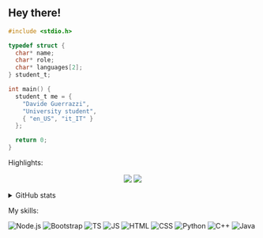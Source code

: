 ## Hey there!
```c
#include <stdio.h>

typedef struct {
  char* name;
  char* role;
  char* languages[2];
} student_t;

int main() {
  student_t me = {
    "Davide Guerrazzi",
    "University student",
    { "en_US", "it_IT" }
  };

  return 0;
}
```

Highlights:

<div align="center">
  <a align="center" href="https://github.com/crazy-catzzz/kebax" target="_blank"><img align="center" src="https://github-readme-stats.vercel.app/api/pin/?username=crazy-catzzz&repo=kebax&show_icons=true"/></a>
  <a align="center" href="https://github.com/crazy-catzzz/botty" target="_blank"><img align="center" src="https://github-readme-stats.vercel.app/api/pin/?username=crazy-catzzz&repo=botty&show_icons=true"/></a>
</div>
<br/>


<details>
  <summary>GitHub stats</summary>

  <div align="center">
    <img align="center" src="https://github-readme-stats.vercel.app/api?username=crazy-catzzz&layout=compact&count_private=true"/>
    <img align="center" src="https://github-readme-stats.vercel.app/api/top-langs/?username=crazy-catzzz&layout=compact"/>
  </div>
  <br/>
</details>

My skills:

![Node.js](https://img.shields.io/badge/Node.js-43853D?style=for-the-badge&logo=node.js&logoColor=white) ![Bootstrap](https://img.shields.io/badge/Bootstrap-563D7C?style=for-the-badge&logo=bootstrap&logoColor=white) ![TS](https://img.shields.io/badge/TypeScript-007ACC?style=for-the-badge&logo=typescript&logoColor=white) ![JS](https://img.shields.io/badge/JavaScript-F7DF1E?style=for-the-badge&logo=JavaScript&logoColor=white) ![HTML](https://img.shields.io/badge/HTML-239120?style=for-the-badge&logo=html5&logoColor=white) ![CSS](https://img.shields.io/badge/CSS-239120?&style=for-the-badge&logo=css3&logoColor=white) ![Python](https://img.shields.io/badge/Python-3776AB?style=for-the-badge&logo=python&logoColor=white) ![C++](https://img.shields.io/badge/C%2B%2B-00599C?style=for-the-badge&logo=c%2B%2B&logoColor=white) ![Java](https://img.shields.io/badge/Java-ED8B00?style=for-the-badge&logo=openjdk&logoColor=white)
